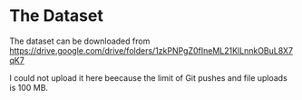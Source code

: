 # The Dataset

 The dataset can be downloaded from https://drive.google.com/drive/folders/1zkPNPgZ0fIneML21KlLnnkOBuL8X7qK7
 
 I could not upload it here beecause the limit of Git pushes and file uploads is 100 MB.
